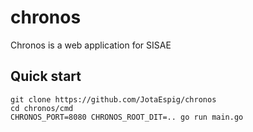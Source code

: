 # chronos
Chronos is a web application for SISAE

## Quick start
```
git clone https://github.com/JotaEspig/chronos
cd chronos/cmd
CHRONOS_PORT=8080 CHRONOS_ROOT_DIT=.. go run main.go
```
